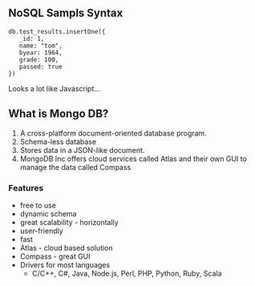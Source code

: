 ## NoSQL Sampls Syntax

```
db.test_results.insertOne({
   _id: 1,
   name: "tom",
   byear: 1964,
   grade: 100,
   passed: true
})
```

Looks a lot like Javascript...

## What is Mongo DB? 
1. A cross-platform document-oriented database program.
1. Schema-less database
1. Stores data in a JSON-like document.
1. MongoDB Inc offers cloud services called Atlas and their own GUI to manage the data called Compass

### Features
- free to use
- dynamic schema
- great scalability - horizontally
- user-friendly
- fast
- Atlas - cloud based solution
- Compass - great GUI
- Drivers for most languages
  - C/C++, C#, Java, Node.js, Perl, PHP, Python, Ruby, Scala


